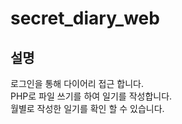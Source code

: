 # secret_diary_web

## 설명
로그인을 통해 다이어리 접근 합니다.<br>
PHP로 파일 쓰기를 하여 일기를 작성합니다.<br>
월별로 작성한 일기를 확인 할 수 있습니다.
